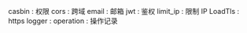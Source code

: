 casbin : 权限
cors : 跨域
email : 邮箱
jwt : 鉴权
limit_ip : 限制 IP
LoadTls : https
logger :
operation : 操作记录
